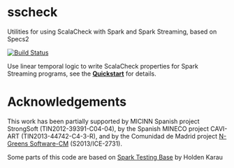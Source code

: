 # sscheck
Utilities for using ScalaCheck with Spark and Spark Streaming, based on Specs2

[![Build Status](https://travis-ci.org/juanrh/sscheck.svg?branch=master)](https://travis-ci.org/juanrh/sscheck)

Use linear temporal logic to write ScalaCheck properties for Spark Streaming programs, see the [**Quickstart**](https://github.com/juanrh/sscheck/wiki/Quickstart) for details. 

# Acknowledgements
This work has been partially supported by MICINN Spanish project StrongSoft (TIN2012-39391-C04-04), by the
Spanish MINECO project CAVI-ART (TIN2013-44742-C4-3-R), and by the Comunidad de Madrid project [N-Greens Software-CM](http://n-greens-cm.org/) (S2013/ICE-2731).

Some parts of this code are based on [Spark Testing Base](https://github.com/holdenk/spark-testing-base) by Holden Karau
